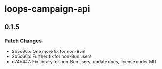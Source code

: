 # loops-campaign-api

## 0.1.5

### Patch Changes

- 2b5c60b: One more fix for non-Bun!
- 2b5c60b: Further fix for non-Bun users
- d74b447: Fix library for non-Bun users, update docs, license under MIT
